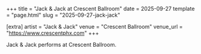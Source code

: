 +++
title = "Jack & Jack at Crescent Ballroom"
date = 2025-09-27
template = "page.html"
slug = "2025-09-27-jack-jack"

[extra]
artist = "Jack & Jack"
venue = "Crescent Ballroom"
venue_url = "https://www.crescentphx.com"
+++

Jack & Jack performs at Crescent Ballroom.
